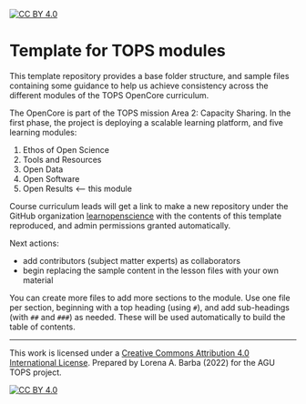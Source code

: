 [![CC BY 4.0][cc-by-shield]][cc-by] 
# Template for TOPS modules

This template repository provides a base folder structure, and sample files containing some guidance to help us achieve consistency across the different modules of the TOPS OpenCore curriculum.

The OpenCore is part of the TOPS mission Area 2: Capacity Sharing. In the first phase, the project is deploying a scalable learning platform, and five learning modules:

1. Ethos of Open Science
2. Tools and Resources
3. Open Data
4. Open Software
5. Open Results <-- this module

Course curriculum leads will get a link to make a new repository under the GitHub organization [learnopenscience](http://github.com/learnopenscience) with the contents of this template reproduced, and admin permissions granted automatically. 

Next actions:

- add contributors (subject matter experts) as collaborators
- begin replacing the sample content in the lesson files with your own material

You can create more files to add more sections to the module. Use one file per section, beginning with a top heading (using `#`), and add sub-headings (with `##` and `###`) as needed. These will be used automatically to build the table of contents.

---

This work is licensed under a
[Creative Commons Attribution 4.0 International License][cc-by].
Prepared by Lorena A. Barba (2022) for the AGU TOPS project.

[![CC BY 4.0][cc-by-image]][cc-by]

[cc-by]: http://creativecommons.org/licenses/by/4.0/
[cc-by-image]: https://i.creativecommons.org/l/by/4.0/88x31.png
[cc-by-shield]: https://img.shields.io/badge/License-CC%20BY%204.0-lightgrey.svg

